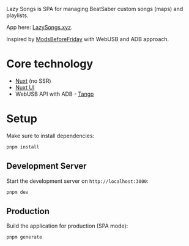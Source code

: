 Lazy Songs is SPA for managing BeatSaber custom songs (maps) and playlists.

App here: [LazySongs.xyz](https://lazysongs.xyz/).

Inspired by [ModsBeforeFriday](https://github.com/Lauriethefish/ModsBeforeFriday) with WebUSB and ADB approach.

# Core technology

- [Nuxt](https://nuxt.com/) (no SSR)
- [Nuxt UI](https://ui.nuxt.com/)
- WebUSB API with ADB - [Tango](https://github.com/yume-chan/ya-webadb)

# Setup

Make sure to install dependencies:

```bash
pnpm install
```

## Development Server

Start the development server on `http://localhost:3000`:

```bash
pnpm dev
```

## Production

Build the application for production (SPA mode):

```bash
pnpm generate
```
